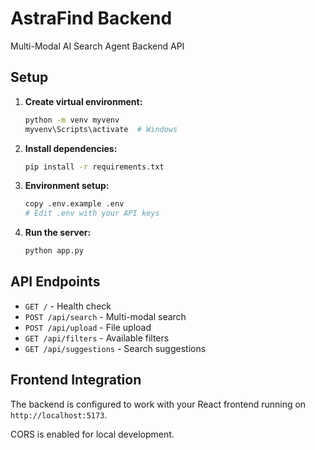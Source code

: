 # AstraFind Backend

Multi-Modal AI Search Agent Backend API

## Setup

1. **Create virtual environment:**
   ```bash
   python -m venv myvenv
   myvenv\Scripts\activate  # Windows
   ```

2. **Install dependencies:**
   ```bash
   pip install -r requirements.txt
   ```

3. **Environment setup:**
   ```bash
   copy .env.example .env
   # Edit .env with your API keys
   ```

4. **Run the server:**
   ```bash
   python app.py
   ```

## API Endpoints

- `GET /` - Health check
- `POST /api/search` - Multi-modal search
- `POST /api/upload` - File upload
- `GET /api/filters` - Available filters
- `GET /api/suggestions` - Search suggestions

## Frontend Integration

The backend is configured to work with your React frontend running on `http://localhost:5173`.

CORS is enabled for local development.
